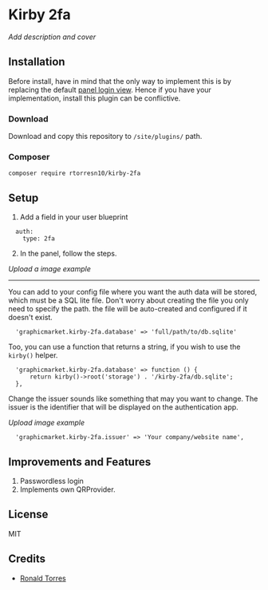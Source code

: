 # Kirby 2fa
*Add description and cover*
## Installation

Before install, have in mind that the only way to implement this is by replacing the default [panel login view](https://getkirby.com/docs/reference/plugins/extensions/panel-login). Hence if you have your implementation, install this plugin can be conflictive.

### Download

Download and copy this repository to `/site/plugins/` path.

### Composer

```
composer require rtorresn10/kirby-2fa
```

## Setup

1. Add a field in your user blueprint
  ```
    auth:
      type: 2fa
  ```

2. In the panel, follow the steps.

*Upload a image example*

****

You can add to your config file where you want the auth data will be stored, which must be a SQL lite file. Don't worry about creating the file you only need to specify the path. the file will be auto-created and configured if it doesn't exist.

```
  'graphicmarket.kirby-2fa.database' => 'full/path/to/db.sqlite'
```

Too, you can use a function that returns a string, if you wish to use the `kirby()` helper.

```
  'graphicmarket.kirby-2fa.database' => function () {
      return kirby()->root('storage') . '/kirby-2fa/db.sqlite';
  },
```

Change the issuer sounds like something that may you want to change. The issuer is the identifier that will be displayed on the authentication app.

*Upload image example*

```
  'graphicmarket.kirby-2fa.issuer' => 'Your company/website name',
```


## Improvements and Features

1. Passwordless login
2. Implements own QRProvider.

## License

MIT

## Credits

- [Ronald Torres](https://github.com/rtorresn10)
